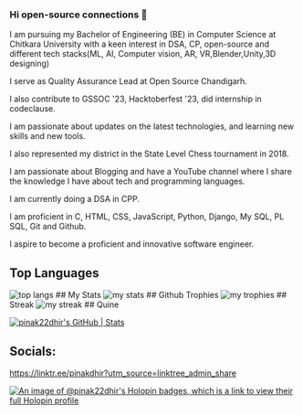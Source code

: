 ### Hi open-source connections 👋
I am pursuing my Bachelor of 
Engineering (BE) in Computer Science at Chitkara University with a keen interest in DSA, CP, open-source and different tech stacks(ML, AI, Computer vision, AR, VR,Blender,Unity,3D designing)

I serve as Quality Assurance Lead at Open Source Chandigarh.

I also contribute to GSSOC '23, 
Hacktoberfest '23, did internship in codeclause.

I am passionate about updates on the latest technologies, and learning new skills and new tools.

I also represented my district in the State Level Chess tournament in 2018.

I am passionate about Blogging and have a YouTube channel where I share the knowledge I have about tech and programming languages.

I am currently doing a DSA in CPP. 

I am proficient in C, HTML,  CSS, JavaScript, Python, Django, My SQL, PL SQL, Git and Github.

I aspire to become a proficient and innovative software engineer.
## Top Languages
<img alt="top langs" src="https://github-readme-stats.vercel.app/api/top-langs/?username=pinak22dhir&layout=compact"/>
## My Stats
<img alt="my stats" src="https://github-readme-stats.vercel.app/api?username=pinak22dhir"/>
## Github Trophies
<img alt="my trophies" src="https://github-trophies.vercel.app/?username=pinak22dhir"/>
## Streak
<img alt="my streak" src="https://streak-stats.demolab.com/?user=pinak22dhir"/>
## Quine

[![pinak22dhir's GitHub | Stats](https://stats.quine.sh/pinak22dhir/github?theme=dark)](https://quine.sh?utm_source=widgets&utm_campaign=pinak22dhir)

## Socials:
https://linktr.ee/pinakdhir?utm_source=linktree_admin_share

<!--
**pinak22dhir/pinak22dhir** is a ✨ _special_ ✨ repository because its `README.md` (this file) appears on your GitHub profile.

Here are some ideas to get you started:

- 🔭 I’m currently working on ...
- 🌱 I’m currently learning ...
- 👯 I’m looking to collaborate on ...
- 🤔 I’m looking for help with ...
- 💬 Ask me about ...
- 📫 How to reach me: ...
- 😄 Pronouns: ...
- ⚡ Fun fact: ...
-->

[![An image of @pinak22dhir's Holopin badges, which is a link to view their full Holopin profile](https://holopin.me/pinak22dhir)](https://holopin.io/@pinak22dhir)
